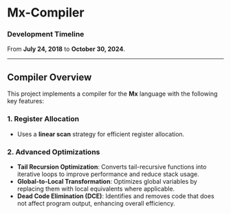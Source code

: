 # Mx-Compiler

### Development Timeline
From **July 24, 2018** to **October 30, 2024**.

---

## Compiler Overview

This project implements a compiler for the **Mx** language with the following key features:

### 1. **Register Allocation**
- Uses a **linear scan** strategy for efficient register allocation.

### 2. **Advanced Optimizations**
- **Tail Recursion Optimization**: Converts tail-recursive functions into iterative loops to improve performance and reduce stack usage.
- **Global-to-Local Transformation**: Optimizes global variables by replacing them with local equivalents where applicable.
- **Dead Code Elimination (DCE)**: Identifies and removes code that does not affect program output, enhancing overall efficiency.
